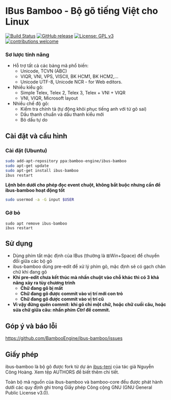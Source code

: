IBus Bamboo - Bộ gõ tiếng Việt cho Linux
===================================
[![Build Status](https://travis-ci.com/BambooEngine/ibus-bamboo.svg?branch=master)](https://travis-ci.com/BambooEngine/ibus-bamboo)
[![GitHub release](https://img.shields.io/github/release/BambooEngine/ibus-bamboo.svg)](https://github.com/BambooEngine/ibus-bamboo/releases/latest)
[![License: GPL v3](https://img.shields.io/badge/License-GPL%20v3-blue.svg)](https://opensource.org/licenses/GPL-3.0)
[![contributions welcome](https://img.shields.io/badge/contributions-welcome-brightgreen.svg?style=flat)](https://github.com/BambooEngine/ibus-bamboo)

### Sơ lược tính năng
* Hỗ trợ tất cả các bảng mã phổ biến:
  * Unicode, TCVN (ABC)
  * VIQR, VNI, VPS, VISCII, BK HCM1, BK HCM2,…
  * Unicode UTF-8, Unicode NCR - for Web editors.
* Nhiều kiểu gõ:
  * Simple Telex, Telex 2, Telex 3, Telex + VNI + VIQR
  * VNI, VIQR, Microsoft layout
* Nhiều chế độ gõ:
  * Kiểm tra chính tả (tự động khôi phục tiếng anh với từ gõ sai)
  * Dấu thanh chuẩn và dấu thanh kiểu mới
  * Bỏ dấu tự do

Cài đặt và cấu hình
------------------

### Cài đặt (Ubuntu)

```sh
sudo add-apt-repository ppa:bamboo-engine/ibus-bamboo
sudo apt-get update
sudo apt-get install ibus-bamboo
ibus restart
```

**Lệnh bên dưới cho phép đọc event chuột, không bắt buộc nhưng cần để ibus-bamboo hoạt động tốt**
```sh
sudo usermod -a -G input $USER
```

### Gỡ bỏ
```
sudo apt remove ibus-bamboo
ibus restart
```

Sử dụng
-------------
* Dùng phím tắt mặc định của IBus (thường là ⊞Win+Space) để chuyển đổi giữa các bộ gõ
* ibus-bamboo dùng pre-edit để xử lý phím gõ, mặc định sẽ có gạch chân chữ khi đang gõ
* **Khi pre-edit chưa kết thúc mà nhấn chuột vào chỗ khác thì có 3 khả năng xảy ra tùy chương trình**
    * **Chữ đang gõ bị mất**
    * **Chữ đang gõ được commit vào vị trí mới con trỏ**
    * **Chữ đang gõ được commit vào vị trí cũ**
* **Vì vậy đừng quên commit: khi gõ chỉ một chữ, hoặc chữ cuối câu, hoặc sửa chữ giữa câu: nhấn phím *Ctrl* để commit.**


Góp ý và báo lỗi
--------------
https://github.com/BambooEngine/ibus-bamboo/issues

Giấy phép
-------
ibus-bamboo là bộ gõ được fork từ dự án [ibus-teni](https://github.com/teni-ime/ibus-teni) của tác giả Nguyễn Công Hoàng. Xem tệp AUTHORS để biết thêm chi tiết.

Toàn bộ mã nguồn của ibus-bamboo và bamboo-core đều được phát hành dưới các quy định ghi trong Giấy phép Công cộng GNU (GNU General Public License v3.0).
